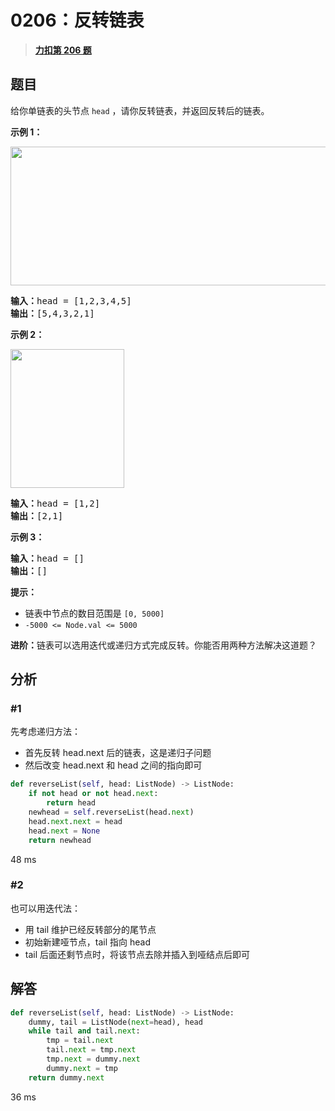 # 0206：反转链表


> <u>**[力扣第 206 题](https://leetcode.cn/problems/reverse-linked-list/)**</u>

## 题目

给你单链表的头节点 <code>head</code> ，请你反转链表，并返回反转后的链表。
<div class="original__bRMd">
<div>


<p><strong>示例 1：</strong></p>
<img alt="" src="https://assets.leetcode.com/uploads/2021/02/19/rev1ex1.jpg" style="width: 542px; height: 222px;" />
<pre>
<strong>输入：</strong>head = [1,2,3,4,5]
<strong>输出：</strong>[5,4,3,2,1]
</pre>

<p><strong>示例 2：</strong></p>
<img alt="" src="https://assets.leetcode.com/uploads/2021/02/19/rev1ex2.jpg" style="width: 182px; height: 222px;" />
<pre>
<strong>输入：</strong>head = [1,2]
<strong>输出：</strong>[2,1]
</pre>

<p><strong>示例 3：</strong></p>

<pre>
<strong>输入：</strong>head = []
<strong>输出：</strong>[]
</pre>



<p><strong>提示：</strong></p>

<ul>
<li>链表中节点的数目范围是 <code>[0, 5000]</code></li>
<li><code>-5000 <= Node.val <= 5000</code></li>
</ul>



<p><strong>进阶：</strong>链表可以选用迭代或递归方式完成反转。你能否用两种方法解决这道题？</p>
</div>
</div>


## 分析

### #1

先考虑递归方法：
- 首先反转 head.next 后的链表，这是递归子问题
- 然后改变 head.next 和 head 之间的指向即可

```python
def reverseList(self, head: ListNode) -> ListNode:
	if not head or not head.next:
		return head
	newhead = self.reverseList(head.next)
	head.next.next = head
	head.next = None
	return newhead
```
48 ms

### #2

也可以用迭代法：
- 用 tail 维护已经反转部分的尾节点
- 初始新建哑节点，tail 指向 head
- tail 后面还剩节点时，将该节点去除并插入到哑结点后即可

## 解答

```python
def reverseList(self, head: ListNode) -> ListNode:
    dummy, tail = ListNode(next=head), head
    while tail and tail.next:
        tmp = tail.next
        tail.next = tmp.next
        tmp.next = dummy.next
        dummy.next = tmp
    return dummy.next
```
36 ms


